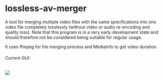 lossless-av-merger
==================

A tool for merging multiple video files with the same specifications into one video file completely losslessly (without video or audio re-encoding and quality loss). Note that this program is in a very early development state and should therefore not be considered being suitable for regular usage.

It uses ffmpeg for the merging process and MediaInfo to get video duration.

###### Current GUI:

![](http://i.imgur.com/sL3lw8D.png)

